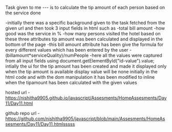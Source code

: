 Task given to me --- is to calculate the tip amount of each person based on the service done

-initially there was a specific background given to the task fetched from the given url 
and then took 3 input fields in html such as 
-total bill amount
-how good was the service in %
-how many persons visited the hotel 
based on these three attributes tip amount was been calculated and displayed in the bottom of the page 
-this bill amount attribute has been give the formula for every different values which has been entered by the user
-(billamount*serviceQuality)/numPeople
-here all the values were captured from all input fields using document.getElementById("id-value").value;
intially the ui for the tip amount has been created and made it displayed only when the tip amount is available
display value will be none initially in the html code and with the dom manipulation it has been modified to inline when the tipamount has been calculated with the given values


hosted url - https://nishitha9905.github.io/javascript/Assesments/HomeAssesments/Day11/Day11.html


github repo url - https://github.com/nishitha9905/javascript/blob/main/Assesments/HomeAssesments/Day11/Day11.htmlsssss


